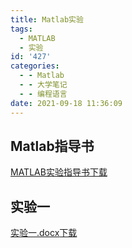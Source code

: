 ```yaml
---
title: Matlab实验
tags:
  - MATLAB
  - 实验
id: '427'
categories:
  - - Matlab
  - - 大学笔记
  - - 编程语言
date: 2021-09-18 11:36:09
---
```


## Matlab指导书

[MATLAB实验指导书](https://www.kozakemi.top/wp-content/uploads/2021/09/MATLAB实验指导书.pdf)[下载](https://www.kozakemi.top/wp-content/uploads/2021/09/MATLAB实验指导书.pdf)

## 实验一

[实验一.docx](https://www.kozakemi.top/wp-content/uploads/2021/09/实验一.docx)[下载](https://www.kozakemi.top/wp-content/uploads/2021/09/实验一.docx)